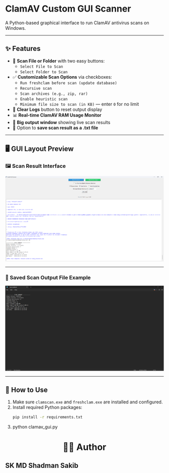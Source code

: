 # ClamAV Custom GUI Scanner

A Python-based graphical interface to run ClamAV antivirus scans on Windows.

---

## ✨ Features

- 📁 **Scan File or Folder** with two easy buttons:
  - `Select File to Scan`
  - `Select Folder to Scan`
- ✅ **Customizable Scan Options** via checkboxes:
  - `Run freshclam before scan (update database)`
  - `Recursive scan`
  - `Scan archives (e.g., zip, rar)`
  - `Enable heuristic scan`
  - `Minimum file size to scan (in KB)` — enter `0` for no limit
- 🧹 **Clear Logs** button to reset output display
- 📊 **Real-time ClamAV RAM Usage Monitor**
- 📄 **Big output window** showing live scan results
- 💾 Option to **save scan result as a .txt file**

---

## 🖥️ GUI Layout Preview

### 🖼️ Scan Result Interface

![GUI Result](https://github.com/skmdshadmansakib/Clamav-Custom-GUI/blob/main/Screenshot%202025-06-13%20111525.png?raw=true)

---

### 📄 Saved Scan Output File Example

![Text File Result](https://github.com/skmdshadmansakib/Clamav-Custom-GUI/blob/main/Screenshot%202025-06-13%20111609.png?raw=true)

---

## 🔧 How to Use

1. Make sure `clamscan.exe` and `freshclam.exe` are installed and configured.
2. Install required Python packages:
   ```bash
   pip install -r requirements.txt
3. python clamav_gui.py

<h1 align="center">👨‍💻 Author</h1>
<h2>
  <a href="https://github.com/skmdshadmansakib" target="_blank" style="text-decoration:none; color:inherit;">
    SK MD Shadman Sakib
  </a>
</h2>

